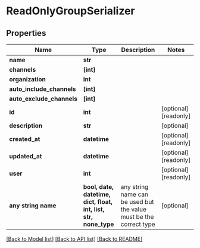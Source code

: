 # ReadOnlyGroupSerializer


## Properties
Name | Type | Description | Notes
------------ | ------------- | ------------- | -------------
**name** | **str** |  | 
**channels** | **[int]** |  | 
**organization** | **int** |  | 
**auto_include_channels** | **[int]** |  | 
**auto_exclude_channels** | **[int]** |  | 
**id** | **int** |  | [optional] [readonly] 
**description** | **str** |  | [optional] 
**created_at** | **datetime** |  | [optional] [readonly] 
**updated_at** | **datetime** |  | [optional] [readonly] 
**user** | **int** |  | [optional] [readonly] 
**any string name** | **bool, date, datetime, dict, float, int, list, str, none_type** | any string name can be used but the value must be the correct type | [optional]

[[Back to Model list]](../README.md#documentation-for-models) [[Back to API list]](../README.md#documentation-for-api-endpoints) [[Back to README]](../README.md)


